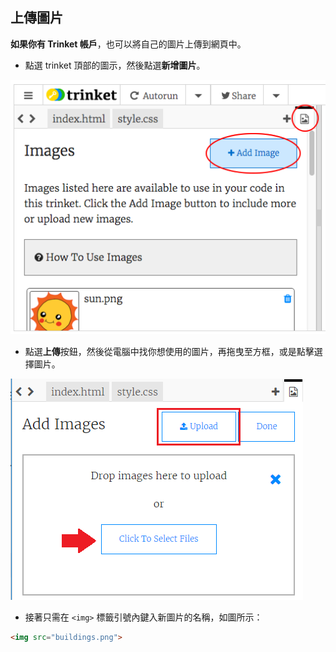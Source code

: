 ## 上傳圖片

**如果你有 Trinket 帳戶**，也可以將自己的圖片上傳到網頁中。

+ 點選 trinket 頂部的圖示，然後點選**新增圖片**。

![截圖](images/story-upload.png)

+ 點選**上傳**按鈕，然後從電腦中找你想使用的圖片，再拖曳至方框，或是點擊選擇圖片。

![上傳](images/upload-image.png)

+ 接著只需在 `<img>` 標籤引號內鍵入新圖片的名稱，如圖所示：

```html
<img src="buildings.png">
```
